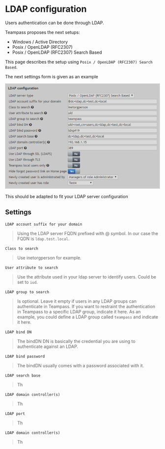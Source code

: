 # LDAP configuration

Users authentication can be done through LDAP.

Teampass proposes the next setups:
- Windows / Active Directory
- Posix / OpenLDAP (RFC2307)
- Posix / OpenLDAP (RFC2307) Search Based

This page describes the setup using `Posix / OpenLDAP (RFC2307) Search Based`.

The next settings form is given as an example

![Screenshot](../img/ins-ldap-1.png)

This should be adapted to fit your LDAP server configuration

## Settings

`LDAP account suffix for your domain`
> Using the LDAP server FQDN prefixed with @ symbol.
In our case the FQDN is `ldap.test.local`.

`Class to search`
> Use inetorgperson for example.

`User attribute to search`
> Use the attribute used in your ldap server to identify users. Could be set to `iud`.

`LDAP group to search`
> Is optional. Leave it empty if users in any LDAP groups can authenticate in Teampass.
If you want to restraint the authentication in Teampass to a specific LDAP group, indicate it here.
As an example, you could define a LDAP group called `teampass` and indicate it here.

`LDAP bind DN`
> The bindDN DN is basically the credential you are using to authenticate against an LDAP.

`LDAP bind password`
> The bindDN usually comes with a password associated with it.

`LDAP search base`
> Th

`LDAP domain controller(s)`
> Th

`LDAP port`
> Th

`LDAP domain controller(s)`
> Th